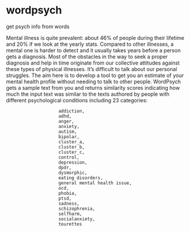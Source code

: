 # wordpsych
get psych info from words

Mental illness is quite prevalent: about 46% of people during their lifetime and 20% if we look at the yearly stats. Compared to other illnesses, a mental one is harder to detect and it usually takes years before a person gets a diagnosis. Most of the obstacles in the way to seek a proper diagnosis and help in time originate from our collective attitudes against these types of physical illnesses. It’s difficult to talk about our personal struggles. The aim here is to develop a tool to get you an estimate of your mental health profile without needing to talk to other people. WordPsych gets a sample text from you and returns similarity scores indicating how much the input text was similar to the texts authored by people with different psychological conditions including 23 categories: 

                        addiction,
                        adhd,
                        anger,
                        anxiety,
                        autism,
                        bipolar,
                        cluster_a,
                        cluster_b,
                        cluster_c,
                        control,
                        depression,
                        dpdr,
                        dysmorphic,
                        eating disorders,
                        general mental health issue,
                        ocd,
                        phobia,
                        ptsd,
                        sadness,
                        schizophrenia,
                        selfharm,
                        socialanxiety,
                        tourettes


